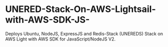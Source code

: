 # UNERED-Stack-On-AWS-Lightsail-with-AWS-SDK-JS-
Deploys Ubuntu, NodeJS, ExpressJS and Redis-Stack (UNEREDS) Stack on AWS Light with AWS SDK for JavaScript/NodeJS V2.
